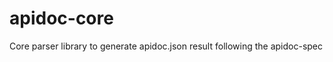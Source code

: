 apidoc-core
===========

Core parser library to generate apidoc.json result following the apidoc-spec

